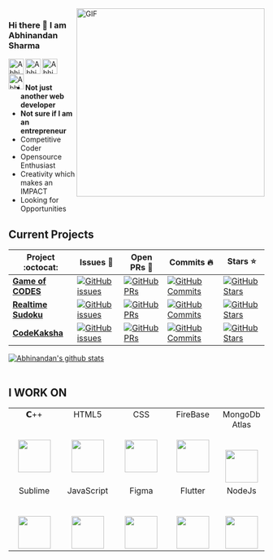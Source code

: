<img align="right" alt="GIF"  width="370px" src="https://magiccopy.xyz/assets/images/hadder.gif" />

### Hi there 👋 I am Abhinandan Sharma
<a href="https://www.linkedin.com/in/abhinandan-sharma-0a2633175/">
  <img align="left" alt="Abhinanan's LinkdeIN" width="30px" height="30px" src="https://cdn.jsdelivr.net/npm/simple-icons@v3/icons/linkedin.svg" />
</a>
<a href="https://www.hackerrank.com/doomed_fellow">
  <img align="left" alt="Abhinandan's HackerRank" width="30px" height="30px" src="https://upload.wikimedia.org/wikipedia/commons/4/40/HackerRank_Icon-1000px.png" />
</a>
<a href="https://www.codechef.com/users/abhi__824__/">
  <img align="left" alt="Abhinandan's CodeChef" width="30px" height="30px" src="https://miro.medium.com/max/416/1*1W0-bbmt4iiEpp_pPrS0VQ.png" />
</a>
<a href="https://codeforces.com/profile/abdude824">
  <img align="left" alt="Abhinandan's Codeforces" width="30px" height="30px" src="https://lh3.googleusercontent.com/WsR_f03nbqW3qZjCZeXUYmnmhSWXo3hQhLX9hgl9QHydCgbXQi_VJeAwnmtuIgTHKdQ=s180-rw" />
</a>
</br>
</br>


- <strong>Not just another web developer</strong>
- <strong>Not sure if I am an entrepreneur</strong>
- Competitive Coder
- Opensource Enthusiast
- Creativity which makes an IMPACT
- Looking for Opportunities


## Current Projects

|      Project :octocat:   |     Issues :bug:   | Open PRs :bell:  | Commits :fire:  | Stars :star: |
|-------------|-------------------|---|---|---|
| [**Game of CODES**](https://github.com/abhi-824/Game-of-CODES) | [![GitHub issues](https://img.shields.io/github/issues/abhi-824/Game-of-CODES?color=green&logo=github&style=flat)](https://github.com/abhi-824/Game-of-CODES/issues) | [![GitHub PRs](https://img.shields.io/github/issues-pr/abhi-824/Game-of-CODES?style=flat&logo=github)](https://github.com/abhi-824/Game-of-CODES/pulls)  | [![GitHub Commits](https://img.shields.io/github/commit-activity/y/abhi-824/Game-of-CODES?style=flat&color=critical&logo=github)](https://github.com/abhi-824/Game-of-CODES/commits/master)  |[![GitHub Stars](https://img.shields.io/github/stars/abhi-824/Game-of-CODES?style=social)](https://github.com/abhi-824/Game-of-CODES/stargazers) |
| [**Realtime Sudoku**](https://github.com/abhi-824/realtime-sudoku) | [![GitHub issues](https://img.shields.io/github/issues/abhi-824/realtime-sudoku?color=green&logo=github&style=flat)](https://github.com/abhi-824/realtime-sudoku/issues) | [![GitHub PRs](https://img.shields.io/github/issues-pr/abhi-824/realtime-sudoku?style=flat&logo=github)](https://github.com/abhi-824/realtime-sudoku/pulls)  | [![GitHub Commits](https://img.shields.io/github/commit-activity/y/abhi-824/realtime-sudoku?style=flat&color=critical&logo=github)](https://github.com/abhi-824/realtime-sudoku/commits/master)  |[![GitHub Stars](https://img.shields.io/github/stars/abhi-824/realtime-sudoku?style=social)](https://github.com/abhi-824/realtime-sudoku/stargazers) |
| [**CodeKaksha**](https://github.com/CodeKaksha/codekaksha_web) | [![GitHub issues](https://img.shields.io/github/issues/CodeKaksha/codekaksha_web?color=green&logo=github&style=flat)](https://github.com/CodeKaksha/codekaksha_web/issues) | [![GitHub PRs](https://img.shields.io/github/issues-pr/CodeKaksha/codekaksha_web?style=flat&logo=github)](https://github.com/CodeKaksha/codekaksha_web/pulls)  | [![GitHub Commits](https://img.shields.io/github/commit-activity/y/CodeKaksha/codekaksha_web?style=flat&color=critical&logo=github)](https://github.com/CodeKaksha/codekaksha_web/commits/master)  |[![GitHub Stars](https://img.shields.io/github/stars/CodeKaksha/codekaksha_web?style=social)](https://github.com/CodeKaksha/codekaksha_web/stargazers) |

[![Abhinandan's github stats](https://github-readme-stats.vercel.app/api?username=abhi-824)](https://github.com/abhi-824/github-readme-stats)
<br/>
<br/>

## I WORK ON 
<table>
  <tbody>
    <tr valign="top">
      <td width="25%" align="center">
        <span>𝗖++</span><br><br><br>
        <img height="64px" src="https://upload.wikimedia.org/wikipedia/commons/thumb/1/18/ISO_C%2B%2B_Logo.svg/800px-ISO_C%2B%2B_Logo.svg.png">
      </td>
      <td width="25%" align="center">
        <span>HTML5</span><br><br><br>
        <img height="64px" src="https://www.flaticon.com/svg/static/icons/svg/1216/1216733.svg">
      </td>
      <td width="25%" align="center">
        <span>CSS</span><br><br><br>
        <img height="64px" src="https://cdn.worldvectorlogo.com/logos/css3.svg">
      </td>
       <td width="25%" align="center">
        <span>FireBase</span><br><br><br>
        <img height="64px" src="https://img.icons8.com/color/452/firebase.png">
      </td>
       <td width="25%" align="center">
        <span>MongoDb Atlas</span><br><br><br>
        <img height="64px" src="https://cdn.iconscout.com/icon/free/png-512/mongodb-5-1175140.png">
      </td>
    </tr>
    <tr valign="top">
      <td width="25%" align="center">
        <span>Sublime</span><br><br><br>
        <img height="64px" src="https://cdn.worldvectorlogo.com/logos/sublime-text.svg">
      </td>
      <td width="25%" align="center">
        <span>JavaScript</span><br><br><br>
        <img height="64px" src="https://cdn.worldvectorlogo.com/logos/javascript.svg">
      </td>
      <td width="25%" align="center">
        <span>Figma</span><br><br><br>
        <img height="64px" src="https://cdn.iconscout.com/icon/free/png-512/figma-682083.png">
      </td>
       <td width="25%" align="center">
        <span>Flutter</span><br><br><br>
        <img height="64px" src="https://cdn.iconscout.com/icon/free/png-512/flutter-2038877-1720090.png">
      </td>
      <td width="25%" align="center">
        <span>NodeJs</span><br><br><br>
        <img height="64px" src="https://img.icons8.com/color/452/nodejs.png">
      </td>
      
  </tbody>
</table>


<!--
**abhi-824/abhi-824** is a ✨ _special_ ✨ repository because its `README.md` (this file) appears on your GitHub profile.

Here are some ideas to get you started:

- 🔭 I’m currently working on ...
- 🌱 I’m currently learning ...
- 👯 I’m looking to collaborate on ...
- 🤔 I’m looking for help with ...
- 💬 Ask me about ...
- 📫 How to reach me: ...
- 😄 Pronouns: ...
- ⚡ Fun fact: ...
-->
